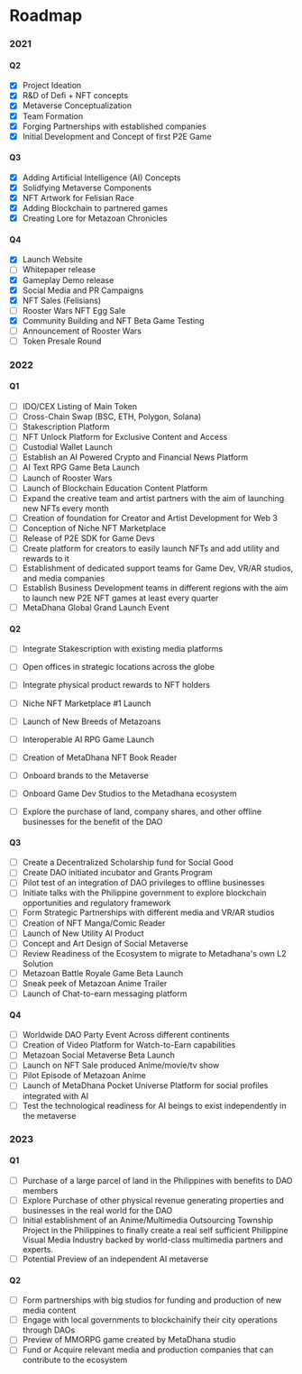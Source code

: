 # Roadmap

### 2021

#### Q2

- [x] Project Ideation
- [x] R&D of Defi + NFT concepts
- [x] Metaverse Conceptualization
- [x] Team Formation 
- [x] Forging Partnerships with established companies
- [x] Initial Development and Concept of first P2E Game

#### Q3

- [x] Adding Artificial Intelligence (AI) Concepts
- [x] Solidfying Metaverse Components
- [x] NFT Artwork for Felisian Race
- [x] Adding Blockchain to partnered games
- [x] Creating Lore for Metazoan Chronicles

#### Q4

- [x] Launch Website
- [ ] Whitepaper release
- [x] Gameplay Demo release
- [x] Social Media and PR Campaigns
- [x] NFT Sales (Felisians)
- [ ] Rooster Wars NFT Egg Sale
- [x] Community Building and NFT Beta Game Testing
- [ ] Announcement of Rooster Wars
- [ ] Token Presale Round

### 2022

#### Q1

- [ ] IDO/CEX Listing of Main Token
- [ ] Cross-Chain Swap (BSC, ETH, Polygon, Solana)
- [ ] Stakescription Platform
- [ ] NFT Unlock Platform for Exclusive Content and Access
- [ ] Custodial Wallet Launch
- [ ] Establish an AI Powered Crypto and Financial News Platform
- [ ] AI Text RPG Game Beta Launch
- [ ] Launch of Rooster Wars
- [ ] Launch of Blockchain Education Content Platform
- [ ] Expand the creative team and artist partners with the aim of launching new NFTs every month
- [ ] Creation of foundation for Creator and Artist Development for Web 3
- [ ] Conception of Niche NFT Marketplace
- [ ] Release of P2E SDK for Game Devs
- [ ] Create platform for creators to easily launch NFTs and add utility and rewards to it
- [ ] Establishment of dedicated support teams for Game Dev, VR/AR studios, and media companies
- [ ] Establish Business Development teams in different regions with the aim to launch new P2E NFT games at least every quarter
- [ ] MetaDhana Global Grand Launch Event

#### Q2

- [ ] Integrate Stakescription with existing media platforms
- [ ] Open offices in strategic locations across the globe
- [ ] Integrate physical product rewards to NFT holders
- [ ] Niche NFT Marketplace #1 Launch
- [ ] Launch of New Breeds of Metazoans
- [ ] Interoperable AI RPG Game Launch
- [ ] Creation of MetaDhana NFT Book Reader
- [ ] Onboard brands to the Metaverse
- [ ] Onboard Game Dev Studios to the Metadhana ecosystem
- [ ] Explore the purchase of land, company shares, and other offline businesses for the benefit of the DAO


#### Q3

- [ ] Create a Decentralized Scholarship fund for Social Good
- [ ] Create DAO initiated incubator and Grants Program
- [ ] Pilot test of an integration of DAO privileges to offline businesses
- [ ] Initiate talks with the Philippine government to explore blockchain opportunities and regulatory framework
- [ ] Form Strategic Partnerships with different media and VR/AR studios
- [ ] Creation of NFT Manga/Comic Reader
- [ ] Launch of New Utility AI Product
- [ ] Concept and Art Design of Social Metaverse
- [ ] Review Readiness of the Ecosystem to migrate to Metadhana's own L2 Solution
- [ ] Metazoan Battle Royale Game Beta Launch
- [ ] Sneak peek of Metazoan Anime Trailer
- [ ] Launch of Chat-to-earn messaging platform

#### Q4

- [ ] Worldwide DAO Party Event Across different continents
- [ ] Creation of Video Platform for Watch-to-Earn capabilities
- [ ] Metazoan Social Metaverse Beta Launch
- [ ] Launch on NFT Sale produced Anime/movie/tv show
- [ ] Pilot Episode of Metazoan Anime
- [ ] Launch of MetaDhana Pocket Universe Platform for social profiles integrated with AI
- [ ] Test the technological readiness for AI beings to exist independently in the metaverse

### 2023

#### Q1

- [ ] Purchase of a large parcel of land in the Philippines with benefits to DAO members
- [ ] Explore Purchase of other physical revenue generating properties and businesses in the real world for the DAO
- [ ] Initial establishment of an Anime/Multimedia Outsourcing Township Project in the Philippines to finally create a real self sufficient Philippine Visual Media Industry backed by world-class multimedia partners and experts.
- [ ] Potential Preview of an independent AI metaverse

#### Q2

- [ ] Form partnerships with big studios for funding and production of new media content
- [ ] Engage with local governments to blockchainify their city operations through DAOs
- [ ] Preview of MMORPG game created by MetaDhana studio
- [ ] Fund or Acquire relevant media and production companies that can contribute to the ecosystem
